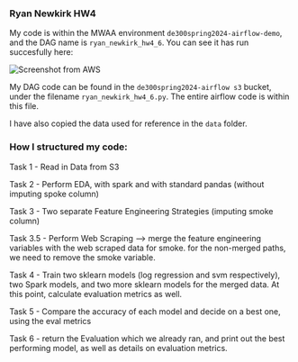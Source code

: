 
### Ryan Newkirk HW4

My code is within the MWAA environment `de300spring2024-airflow-demo`, and the DAG name is `ryan_newkirk_hw4_6`. You can see it has run succesfully here:

![Screenshot from AWS](https://i.ibb.co/YTyPQq4/image.png)

My DAG code can be found in the `de300spring2024-airflow s3` bucket, under the filename `ryan_newkirk_hw4_6.py`. The entire airflow code is within this file.


I have also copied the data used for reference in the `data` folder.


### How I structured my code:

Task 1 - Read in Data from S3


Task 2 - Perform EDA, with spark and with standard pandas (without imputing spoke column)


Task 3 - Two separate Feature Engineering Strategies (imputing smoke column)


Task 3.5 - Perform Web Scraping --> merge the feature engineering variables with the web scraped data for smoke. for the non-merged paths, we need to remove the smoke variable.


Task 4 - Train two sklearn models (log regression and svm respectively), two Spark models, and two more sklearn models for the merged data. At this point, calculate evaluation metrics as well.


Task 5 - Compare the accuracy of each model and decide on a best one, using the eval metrics


Task 6 - return the Evaluation which we already ran, and print out the best performing model, as well as details on evaluation metrics.